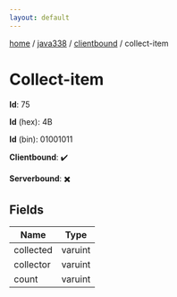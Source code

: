 ```yaml
---
layout: default
---
```


[home](/)  /  [java338](/protocol/java338)  /  [clientbound](/protocol/java338/clientbound)  /  collect-item

# Collect-item

**Id**: 75

**Id** (hex): 4B

**Id** (bin): 01001011

**Clientbound**: ✔️

**Serverbound**: ✖️

## Fields

Name | Type
---|---
collected | varuint
collector | varuint
count | varuint

